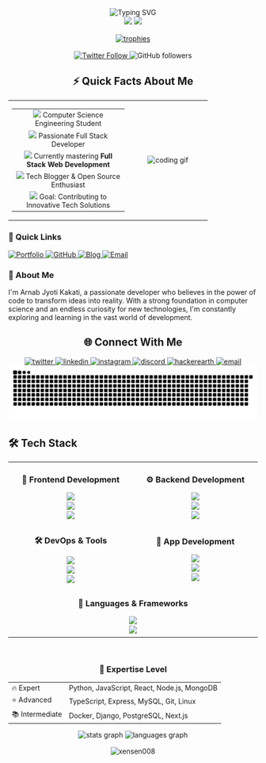 <div align="center">
  <div>
    <img src="https://readme-typing-svg.demolab.com?font=Fira+Code&weight=600&size=28&duration=4000&pause=1000&color=2F81F7&center=true&vCenter=true&random=false&width=435&lines=Hi+%F0%9F%91%8B+I'm+Arnab;Full+Stack+Developer;Open+Source+Enthusiast" alt="Typing SVG" />
  </div>
  
  <div>
    <img src="https://img.shields.io/badge/Based%20in-India-FF9933?style=for-the-badge&logo=data:image/svg+xml;base64,PHN2ZyB4bWxucz0iaHR0cDovL3d3dy53My5vcmcvMjAwMC9zdmciIHZpZXdCb3g9IjAgMCAyMjUgMTUwIj48cGF0aCBmaWxsPSIjRkY5OTMzIiBkPSJNMCAwaDIyNXYxNTBIMHoiLz48cGF0aCBmaWxsPSIjRkZGIiBkPSJNMCA1MGgyMjV2NTBIMHoiLz48cGF0aCBmaWxsPSIjMTI4ODA3IiBkPSJNMCAxMDBoMjI1djUwSDB6Ii8+PC9zdmc+" />
    <img src="https://komarev.com/ghpvc/?username=xensen008&style=for-the-badge&color=0e75b6" />
  </div>

  <br/>
  
  <div>
    <a href="https://github.com/ryo-ma/github-profile-trophy">
      <img src="https://github-profile-trophy.vercel.app/?username=xensen008&theme=algolia&no-frame=true&no-bg=true&row=1&column=7" alt="trophies" />
    </a>
  </div>

  <br/>
  
  <div>
    <a href="https://twitter.com/arnabjk008">
      <img src="https://img.shields.io/twitter/follow/arnabjk008?logo=twitter&style=for-the-badge&color=1DA1F2&labelColor=000000" alt="Twitter Follow"/>
    </a>
    <img src="https://img.shields.io/github/followers/xensen008?logo=github&style=for-the-badge&color=181717&labelColor=000000" alt="GitHub followers"/>
  </div>
</div>


<!-- About Me Section -->
<div align="center">
  <h2>⚡ Quick Facts About Me</h2>
</div>

<div align="center" style="width: 80%;">
  <table style="border: none; cellspacing: 5; width: 100%;">
    <tr>
      <td style="text-align: center; width: 60%;">
        <table style="border: none;">
          <tr>
            <td>
              <img width="30" src="https://em-content.zobj.net/source/skype/289/graduation-cap_1f393.png" /> Computer Science Engineering Student
            </td>
          </tr>
          <tr>
            <td>
              <img width="30" src="https://em-content.zobj.net/source/microsoft-teams/363/man-technologist_1f468-200d-1f4bb.png" /> Passionate Full Stack Developer
            </td>
          </tr>
          <tr>
            <td>
              <img width="30" src="https://em-content.zobj.net/source/skype/289/seedling_1f331.png" /> Currently mastering <b>Full Stack Web Development</b>
            </td>
          </tr>
          <tr>
            <td>
              <img width="30" src="https://em-content.zobj.net/source/microsoft-teams/363/writing-hand_270d-fe0f.png" /> Tech Blogger & Open Source Enthusiast
            </td>
          </tr>
          <tr>
            <td>
              <img width="30" src="https://em-content.zobj.net/source/skype/289/direct-hit_1f3af.png" /> Goal: Contributing to Innovative Tech Solutions
            </td>
          </tr>
        </table>
      </td>
      <td style="text-align: center; width: 40%;">
        <img height="150" src="https://media.giphy.com/media/bGgsc5mWoryfgKBx1u/giphy.gif" alt="coding gif"/>
      </td>
    </tr>
  </table>
</div>

<div align="left">
  <h3>🔗 Quick Links</h3>
  
  <a href="https://arnabjk008.vercel.app">
    <img src="https://img.shields.io/badge/Portfolio-000000?style=flat-square&logo=About.me&logoColor=white" alt="Portfolio"/>
  </a>
  <a href="https://github.com/xensen008">
    <img src="https://img.shields.io/badge/Projects-181717?style=flat-square&logo=github&logoColor=white" alt="GitHub"/>
  </a>
  <a href="https://thesagespeak100.blogspot.com">
    <img src="https://img.shields.io/badge/Blog-FF5722?style=flat-square&logo=blogger&logoColor=white" alt="Blog"/>
  </a>
  <a href="mailto:sagespeak008@cyberdude.com">
    <img src="https://img.shields.io/badge/Email-D14836?style=flat-square&logo=gmail&logoColor=white" alt="Email"/>
  </a>
</div>

<div align="left">
  <h3>💭 About Me</h3>
  
  <p>I'm Arnab Jyoti Kakati, a passionate developer who believes in the power of code to transform ideas into reality. With a strong foundation in computer science and an endless curiosity for new technologies, I'm constantly exploring and learning in the vast world of development.</p>
</div>

<!-- connection -->
<h2 align="center">🌐 Connect With Me</h2>
<div align="center">
  <a href="https://twitter.com/arnabjk008" target="_blank">
    <img src="https://img.shields.io/badge/Twitter-1DA1F2?style=for-the-badge&logo=twitter&logoColor=white" alt="twitter"/>
  </a>
  <a href="https://linkedin.com/in/arnabjk008" target="_blank">
    <img src="https://img.shields.io/badge/LinkedIn-0077B5?style=for-the-badge&logo=linkedin&logoColor=white" alt="linkedin"/>
  </a>
  <a href="https://instagram.com/_arnab.jk_008" target="_blank">
    <img src="https://img.shields.io/badge/Instagram-E4405F?style=for-the-badge&logo=instagram&logoColor=white" alt="instagram"/>
  </a>
  <a href="https://discord.gg/gXdFFkQYPq" target="_blank">
    <img src="https://img.shields.io/badge/Discord-7289DA?style=for-the-badge&logo=discord&logoColor=white" alt="discord"/>
  </a>
  <a href="https://www.hackerearth.com/arnabjyotikakat1" target="_blank">
    <img src="https://img.shields.io/badge/HackerEarth-2C3454?style=for-the-badge&logo=hackerearth&logoColor=white" alt="hackerearth"/>
  </a>
  <a href="mailto:sagespeak008@cyberdude.com">
    <img src="https://img.shields.io/badge/Email-D14836?style=for-the-badge&logo=gmail&logoColor=white" alt="email"/>
  </a>
</div>


<picture>
  <source
    media="(prefers-color-scheme: dark)"
    srcset="https://raw.githubusercontent.com/xensen008/xensen008/output/github-contribution-grid-snake-dark.svg"
  />
  <source
    media="(prefers-color-scheme: light)"
    srcset="https://raw.githubusercontent.com/xensen008/xensen008/output/github-contribution-grid-snake.svg"
  />
  <img
    alt="github contribution grid snake animation"
    src="https://raw.githubusercontent.com/xensen008/xensen008/output/github-contribution-grid-snake.svg"
  />
</picture>

<!-- techstack -->

## 🛠️ Tech Stack
<div align="center">
  <table>
    <tr>
      <td align="center" width="400">
        <h3>🎨 Frontend Development</h3>
        <div>
          <img src="https://skillicons.dev/icons?i=html,css,js,ts" /><br/>
          <img src="https://skillicons.dev/icons?i=react,redux,next" /><br/>
          <img src="https://skillicons.dev/icons?i=tailwind,sass,bootstrap" />
        </div>
      </td>
      <td align="center" width="400">
        <h3>⚙️ Backend Development</h3>
        <div>
          <img src="https://skillicons.dev/icons?i=nodejs,express,python,django" /><br/>
          <img src="https://skillicons.dev/icons?i=mongodb,mysql,postgresql" /><br/>
          <img src="https://skillicons.dev/icons?i=firebase,supabase" />
        </div>
      </td>
    </tr>
    <tr>
      <td align="center">
        <h3>🛠️ DevOps & Tools</h3>
        <div>
          <img src="https://skillicons.dev/icons?i=git,github,docker" /><br/>
          <img src="https://skillicons.dev/icons?i=linux,bash,nginx" /><br/>
          <img src="https://skillicons.dev/icons?i=vscode,postman" />
        </div>
      </td>
      <td align="center">
        <h3>📱 App Development</h3>
        <div>
          <img src="https://skillicons.dev/icons?i=react,flutter,electron" /><br/>
          <img src="https://skillicons.dev/icons?i=androidstudio,kotlin" /><br/>
          <img src="https://skillicons.dev/icons?i=swift,xcode" />
        </div>
      </td>
    </tr>
    <tr>
      <td align="center" colspan="2">
        <h3>🔧 Languages & Frameworks</h3>
        <div>
          <img src="https://skillicons.dev/icons?i=c,cpp,python,java" /><br/>
          <img src="https://skillicons.dev/icons?i=go,rust,ruby,php" />
        </div>
      </td>
    </tr>
  </table>

  <br/>
  
  <div>
    <h3>🌟 Expertise Level</h3>
    <table>
      <tr>
        <td>🔥 Expert</td>
        <td>Python, JavaScript, React, Node.js, MongoDB</td>
      </tr>
      <tr>
        <td>⭐ Advanced</td>
        <td>TypeScript, Express, MySQL, Git, Linux</td>
      </tr>
      <tr>
        <td>📚 Intermediate</td>
        <td>Docker, Django, PostgreSQL, Next.js</td>
      </tr>
    </table>
  </div>
</div>

<div align="center">
  <img src="https://github-readme-stats.vercel.app/api?username=xensen008&hide_title=false&hide_rank=false&show_icons=true&include_all_commits=true&count_private=true&disable_animations=false&theme=dracula&locale=en&hide_border=false&order=1" height="150" alt="stats graph"  />
  <img src="https://github-readme-stats.vercel.app/api/top-langs?username=xensen008&locale=en&hide_title=false&layout=compact&card_width=320&langs_count=5&theme=dracula&hide_border=false&order=2" height="150" alt="languages graph"  />

  <p><img align="center" src="https://github-readme-streak-stats.herokuapp.com/?user=xensen008&" alt="xensen008" /></p>
</div>



